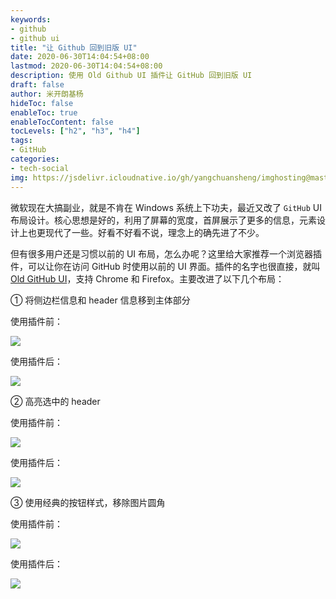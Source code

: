 ```yaml
---
keywords:
- github
- github ui
title: "让 Github 回到旧版 UI"
date: 2020-06-30T14:04:54+08:00
lastmod: 2020-06-30T14:04:54+08:00
description: 使用 Old Github UI 插件让 GitHub 回到旧版 UI
draft: false 
author: 米开朗基杨
hideToc: false
enableToc: true
enableTocContent: false
tocLevels: ["h2", "h3", "h4"]
tags:
- GitHub
categories:
- tech-social
img: https://jsdelivr.icloudnative.io/gh/yangchuansheng/imghosting@master/img/20200701101716.png
---
```


微软现在大搞副业，就是不肯在 Windows 系统上下功夫，最近又改了 `GitHub` UI 布局设计。核心思想是好的，利用了屏幕的宽度，首屏展示了更多的信息，元素设计上也更现代了一些。好看不好看不说，理念上的确先进了不少。

但有很多用户还是习惯以前的 UI 布局，怎么办呢？这里给大家推荐一个浏览器插件，可以让你在访问 GitHub 时使用以前的 UI 界面。插件的名字也很直接，就叫 [Old GitHub UI](https://github.com/sreenivasanramesh/old-github-ui)，支持 Chrome 和 Firefox。主要改进了以下几个布局：

① 将侧边栏信息和 header 信息移到主体部分

使用插件前：

![](https://jsdelivr.icloudnative.io/gh/yangchuansheng/imghosting@master/img/20200630141923.png)

使用插件后：

![](https://jsdelivr.icloudnative.io/gh/yangchuansheng/imghosting@master/img/20200630142033.png)

② 高亮选中的 header

使用插件前：

![](https://jsdelivr.icloudnative.io/gh/yangchuansheng/imghosting@master/img/20200630142246.png)

使用插件后：

![](https://jsdelivr.icloudnative.io/gh/yangchuansheng/imghosting@master/img/20200630142340.png)

③ 使用经典的按钮样式，移除图片圆角

使用插件前：

![](https://jsdelivr.icloudnative.io/gh/yangchuansheng/imghosting@master/img/20200630143007.png)

使用插件后：

![](https://jsdelivr.icloudnative.io/gh/yangchuansheng/imghosting@master/img/20200630143108.png)
